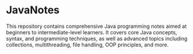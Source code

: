# JavaNotes
This repository contains comprehensive Java programming notes aimed at beginners to intermediate-level learners. It covers core Java concepts, syntax, and programming techniques, as well as advanced topics including collections, multithreading, file handling, OOP principles, and more.
